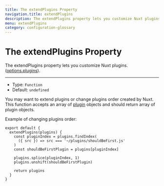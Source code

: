 ```yaml
---
title: The extendPlugins Property
navigation.title: extendPlugins
description: The extendPlugins property lets you customize Nuxt plugins.
menu: extendPlugins
category: configuration-glossary
---
```

# The extendPlugins Property

The extendPlugins property lets you customize Nuxt plugins. ([options.plugins](/docs/configuration-glossary/configuration-plugins)).

---

- Type: `Function`
- Default: `undefined`

You may want to extend plugins or change plugins order created by Nuxt. This function accepts an array of [plugin](/docs/configuration-glossary/configuration-plugins) objects and should return array of plugin objects.

Example of changing plugins order:

```js{}[nuxt.config.js]
export default {
  extendPlugins(plugins) {
    const pluginIndex = plugins.findIndex(
      ({ src }) => src === '~/plugins/shouldBeFirst.js'
    )
    const shouldBeFirstPlugin = plugins[pluginIndex]

    plugins.splice(pluginIndex, 1)
    plugins.unshift(shouldBeFirstPlugin)

    return plugins
  }
}
```
